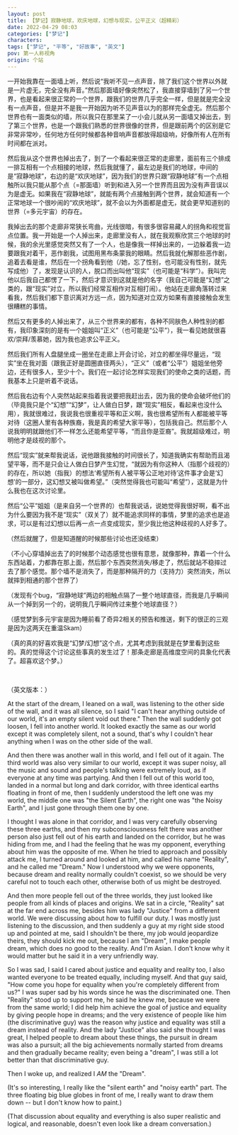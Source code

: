 ```yaml
---
layout: post
title: 【梦记】寂静地球，欢庆地球，幻想与现实，公平正义（超精彩）
date: 2022-04-29 08:03
categories: ["梦记"]
characters: 
tags: ["梦记", "平等", "好故事", "英文"]
pov: 第一人称视角
origin: 个站
---
```


一开始我靠在一面墙上听，然后说“我听不见一点声音，除了我们这个世界以外就是一片虚无，完全没有声音。”然后那面墙好像突然松了，我直接穿墙到了另一个世界，也是看起来很正常的一个世界，跟我们的世界几乎完全一样，但是就是完全没有一点声音，但是并不是我一开始因为听不见声音以为的那样完全虚无。然后那个世界也有一面类似的墙，所以我只在那里呆了一小会儿就从另一面墙又掉出去，到了第三个世界，也是一个跟我们熟悉的世界很像的世界，但是跟前两个的区别是它非常非常吵，任何地方任何时候都各种音响声音都放得超级响，好像所有人在所有时间都在派对。

然后我从这个世界也掉出去了，到了一个看起来很正常的走廊里，面前有三个排成一排互相有一个点相接的地球，然后我就懂了，最左边是我们的地球，中间的是“寂静地球”，右边的是“欢庆地球”，因为我们的世界只跟“寂静地球”有一个点相触所以我只能从那个点（=那面墙）听到和进入另一个世界而且因为没有声音误以为是虚无。如果我在“寂静地球”，就能有两个点接触到两个世界，就会知道有一个正常地球一个很吵闹的“欢庆地球”，就不会以为外面都是虚无，就会更早知道别的世界（=多元宇宙）的存在。

我掉出去的那个走廊非常狭长弯曲，光线很暗，有很多很容易藏人的拐角和视觉盲点位置。我一开始是一个人掉出来，走廊里没有人，就在我观察欣赏三个地球的时候，我的余光里感觉突然又有了一个人，也是像我一样掉出来的，一边躲着我一边要跟我对着干，恶作剧我，试图用黑布条蒙我的眼睛。然后我就化解那些恶作剧，追着去看是谁，然后在一个拐角看到他（/她，忘了性别，也可能没有性别，就先写成他）了，发现是认识的人，脱口而出叫他“现实”（也可能是“科学”）。我叫完他以后我自己都愣了一下，然后才意识到这就是他的名字（我自己可能是“幻想”之类的，跟“现实”对立，所以我们经常互相作对互相打闹）。他站在走廊角落转过来看我，然后我们都下意识离对方远一点，因为知道对立双方如果有直接接触会发生很糟糕的事情。

然后又有更多的人掉出来了，从三个世界来的都有，各种不同肤色人种性别的都有，我印象深刻的是有一个姐姐叫“正义”（也可能是“公平”），我一看见她就很喜欢/崇拜/羡慕她，因为我也追求公平正义。

然后我们所有人盘腿坐成一圈坐在走廊上开会讨论，对立的都坐得尽量远，“现实”坐在我对面（跟我正好是圆圈直径两头），“正义”（或者“公平”）姐姐坐他旁边，还有很多人，至少十个。我们在一起讨论怎样实现我们的使命之类的话题，而我基本上只是听着不说话。

然后我右边有个人突然站起来指着我说要把我赶出去，因为我的使命会破坏他们的（毕竟我只是个“幻想”“幻梦”，让人做白日梦，跟“现实”相反，看起来也没什么用），我就很难过，我说我也很重视平等和正义啊，我也很希望所有人都能被平等对待（这圈人里有各种族裔，我是真的希望大家平等），包括我自己。然后那个人说我明明就跟他们不一样怎么还能希望平等，“而且你是亚裔”。我就超级难过，明明他才是歧视的那个。

然后“现实”就来帮我说话，说他跟我接触的时间很长了，知道我确实有帮助而且渴望平等，而不是只会让人做白日梦产生幻觉，“就因为有你这种人（指那个歧视的）的存在，所以她（指我）的想法‘希望所有人被平等公正地对待’这件事才会是‘幻想’的一部分，这幻想又被叫做希望。”（突然觉得我也可能叫“希望”），这就是为什么我也在这次讨论里。

然后“公平”姐姐（是来自另一个世界的）也帮我说话，说她觉得我很好啊，看不出为什么要因为我不是“现实”（双关了）就不能追求同样的事情，梦里的追求也是追求，可以是有过幻想以后再一点一点变成现实，至少我比他这种歧视的人好多了。

（然后就醒了，但是知道醒的时候那些讨论也还没结束）

（不小心穿墙掉出去了的时候那个动态感觉也很有意思，就像那种，靠着一个什么东西站着，力都靠在那上面，然后那个东西突然消失/移走了，然后就站不稳摔过去了那个感觉。那个墙不是消失了，而是那种隔开的力（支持力）突然消失，所以就摔到相通的那个世界了）

（发现有个bug，“寂静地球”两边的相触点隔了一整个地球直径，而我是几乎瞬间从一个掉到另一个的，说明我几乎瞬间传过来整个地球直径？）

（感觉梦到多元宇宙是因为睡前看了奇异2相关的预告和推送，剩下的很正的三观是因为这两天在重温Skam）

（真的真的好喜欢我是“幻梦/幻想”这个点，尤其考虑到我就是在梦里看到这些的。真的觉得这个讨论这些事真的发生过了！那条走廊是高维度空间的具象化代表了。超喜欢这个梦。）

<br>

（英文版本：）

At the start of the dream, I leaned on a wall, was listening to the other side of the wall, and it was all silence, so I said "I can't hear anything outside of our world, it's an empty silent void out there." Then the wall suddenly got loosen, I fell into another world. It looked exactly the same as our world except it was completely silent, not a sound, that's why I couldn't hear anything when I was on the other side of the wall.

And then there was another wall in this world, and I fell out of it again. The third world was also very similar to our world, except it was super noisy, all the music and sound and people's talking were extremely loud, as if everyone at any time was partying. And then I fell out of this world too, landed in a normal but long and dark corridor, with three identical earths floating in front of me, then I suddenly understood the left one was my world, the middle one was "the Silent Earth", the right one was "the Noisy Earth", and I just gone through them one by one.

I thought I was alone in that corridor, and I was very carefully observing these three earths, and then my subconsciousness felt there was another person also just fell out of his earth and landed on the corridor, but he was hiding from me, and I had the feeling that he was my opponent, everything about him was the opposite of me. When he tried to approach and possibly attack me, I turned around and looked at him, and called his name "Reality", and he called me "Dream." Now I understood why we were opponents, because dream and reality normally couldn't coexist, so we should be very careful not to touch each other, otherwise both of us might be destroyed.

And then more people fell out of the three worlds, they just looked like people from all kinds of places and origins. We sat in a circle, "Reality" sat at the far end across me, besides him was lady "Justice" from a different world. We were discussing about how to fulfill our duty. I was mostly just listening to the discussion, and then suddenly a guy at my right side stood up and pointed at me, said I shouldn't be there, my job would jeopardize theirs, they should kick me out, because I am "Dream", I make people dream, which does no good to the reality. And I'm Asian. I don't know why it would matter but he said it in a very unfriendly way.

So I was sad, I said I cared about justice and equality and reality too, I also wanted everyone to be treated equally, including myself. And that guy said, "How come you hope for equality when you're completely different from us?" I was super sad by his words since he was the discriminated one. Then "Reality" stood up to support me, he said he knew me, because we were from the same world; I did help him achieve the goal of justice and equality by giving people hope in dreams; and the very existence of people like him (the discriminative guy) was the reason why justice and equality was still a dream instead of reality. And the lady "Justice" also said she thought I was great, I helped people to dream about these things, the pursuit in dream was also a pursuit; all the big achievements normally started from dreams and then gradually became reality; even being a "dream", I was still a lot better than that discriminative guy.

Then I woke up, and realized I *AM* the "Dream".

(It's so interesting, I really like the "silent earth" and "noisy earth" part. The three floating big blue globes in front of me, I really want to draw them down -- but I don't know how to paint.)

(That discussion about equality and everything is also super realistic and logical, and reasonable, doesn't even look like a dream conversation.)
